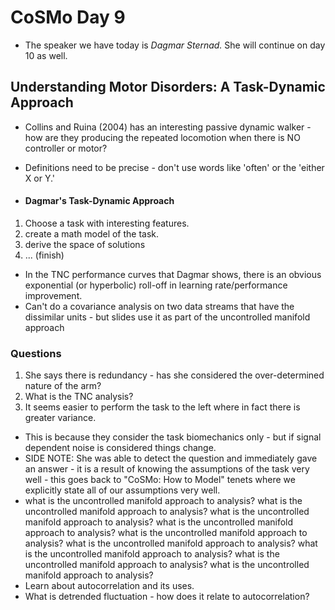 # CoSMo Day 9
* The speaker we have today is *Dagmar Sternad.* She will continue on day 10 as well.

## Understanding Motor Disorders: A Task-Dynamic Approach
* Collins and Ruina (2004) has an interesting passive dynamic walker - how are they producing the repeated locomotion when there is NO controller or motor?
* Definitions need to be precise - don't use words like 'often' or the 'either X or Y.'

*   #### Dagmar's Task-Dynamic Approach
  1. Choose a task with interesting features.
  2. create a math model of the task.
  3. derive the space of solutions
  4. ... (finish)

* In the TNC performance curves that Dagmar shows, there is an obvious exponential (or hyperbolic) roll-off in learning rate/performance improvement.
* Can't do a covariance analysis on two data streams that have the dissimilar units - but slides use it as part of the uncontrolled manifold approach

### Questions
1. She says there is redundancy - has she considered the over-determined nature of the arm?
2. What is the TNC analysis?
3. It seems easier to perform the task to the left where in fact there is greater variance.
  * This is because they consider the task biomechanics only - but if signal dependent noise is considered things change.
  * SIDE NOTE: She was able to detect the question and immediately gave an answer - it is a result of knowing the assumptions of the task very well - this goes back to "CoSMo: How to Model" tenets where we explicitly state all of our assumptions very well.
* what is the uncontrolled manifold approach to analysis? what is the uncontrolled manifold approach to analysis? what is the uncontrolled manifold approach to analysis? what is the uncontrolled manifold approach to analysis? what is the uncontrolled manifold approach to analysis? what is the uncontrolled manifold approach to analysis? what is the uncontrolled manifold approach to analysis? what is the uncontrolled manifold approach to analysis? what is the uncontrolled manifold approach to analysis?
* Learn about autocorrelation and its uses.
* What is detrended fluctuation - how does it relate to autocorrelation?

